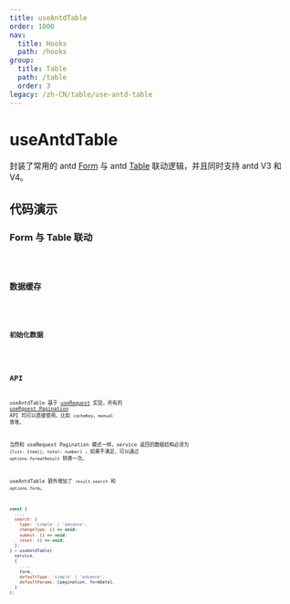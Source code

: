 ```yaml
---
title: useAntdTable
order: 1000
nav:
  title: Hooks
  path: /hooks
group:
  title: Table
  path: /table
  order: 3
legacy: /zh-CN/table/use-antd-table
---
```


# useAntdTable

封装了常用的 antd [Form](https://ant.design/components/form-cn/) 与 antd [Table](https://ant.design/components/table-cn/) 联动逻辑，并且同时支持 antd V3 和 V4。

## 代码演示

### Form 与 Table 联动

<code src="./demo/demo1.tsx" />

### 数据缓存

<code src="./demo/demo2.tsx" />

### 初始化数据

<code src="./demo/demo5.tsx" />

## API

useAntdTable 基于 [useRequest](/zh-CN/async) 实现，所有的 [useRquest Pagination](/zh-CN/async?anchor=pagination#api-1) API 均可以直接使用。比如 `cacheKey`、`manual` 等等。

当然和 useRequest Pagination 模式一样，service 返回的数据结构必须为 `{list: Item[], total: number}` ，如果不满足，可以通过 `options.formatResult` 转换一次。

useAntdTable 额外增加了 `result.search` 和 `options.form`。

```javascript
const {
  ...,
  search: {
    type: 'simple' | 'advance';
    changeType: () => void;
    submit: () => void;
    reset: () => void;
  };
} = useAntdTable(
  service,
  {
    ...,
    form,
    defaultType: 'simple' | 'advance',
    defaultParams: [pagination, formData],
  }
);
```
